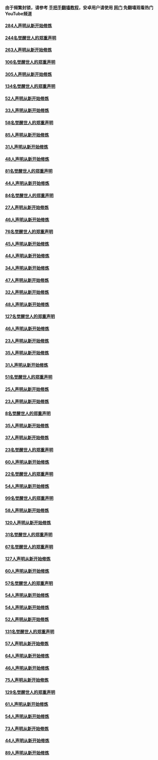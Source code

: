 #### 由于频繁封锁，请参考 [手把手翻墙教程](https://github.com/gfw-breaker/guides/wiki/)，安卓用户请使用 [网门](https://github.com/gfw-breaker/nogfw/blob/master/dl.md?t=04011300) 免翻墙观看热门YouTube频道 

#### [284人声明从新开始修炼](../pages/91/422707.md?t=04011300) 

#### [244名觉醒世人的郑重声明](../pages/91/422706.md?t=04011300) 

#### [263人声明从新开始修炼](../pages/91/422553.md?t=04011300) 

#### [106名觉醒世人的郑重声明](../pages/91/422552.md?t=04011300) 

#### [305人声明从新开始修炼](../pages/91/422153.md?t=04011300) 

#### [134名觉醒世人的郑重声明](../pages/91/422152.md?t=04011300) 

#### [52人声明从新开始修炼](../pages/91/421846.md?t=04011300) 

#### [33人声明从新开始修炼](../pages/91/421804.md?t=04011300) 

#### [58名觉醒世人的郑重声明](../pages/91/421845.md?t=04011300) 

#### [85人声明从新开始修炼](../pages/91/421769.md?t=04011300) 

#### [31人声明从新开始修炼](../pages/91/421763.md?t=04011300) 

#### [48人声明从新开始修炼](../pages/91/421605.md?t=04011300) 

#### [81名觉醒世人的郑重声明](../pages/91/421656.md?t=04011300) 

#### [44人声明从新开始修炼](../pages/91/421544.md?t=04011300) 

#### [84名觉醒世人的郑重声明](../pages/91/421543.md?t=04011300) 

#### [27人声明从新开始修炼](../pages/91/421465.md?t=04011300) 

#### [46人声明从新开始修炼](../pages/91/421454.md?t=04011300) 

#### [76名觉醒世人的郑重声明](../pages/91/421453.md?t=04011300) 

#### [45人声明从新开始修炼](../pages/91/421452.md?t=04011300) 

#### [44人声明从新开始修炼](../pages/91/421422.md?t=04011300) 

#### [34人声明从新开始修炼](../pages/91/421322.md?t=04011300) 

#### [47人声明从新开始修炼](../pages/91/421264.md?t=04011300) 

#### [32人声明从新开始修炼](../pages/91/421225.md?t=04011300) 

#### [48人声明从新开始修炼](../pages/91/421202.md?t=04011300) 

#### [127名觉醒世人的郑重声明](../pages/91/421224.md?t=04011300) 

#### [46人声明从新开始修炼](../pages/91/421203.md?t=04011300) 

#### [23人声明从新开始修炼](../pages/91/421138.md?t=04011300) 

#### [35人声明从新开始修炼](../pages/91/421122.md?t=04011300) 

#### [31人声明从新开始修炼](../pages/91/421081.md?t=04011300) 

#### [51名觉醒世人的郑重声明](../pages/91/421080.md?t=04011300) 

#### [25人声明从新开始修炼](../pages/91/421020.md?t=04011300) 

#### [23人声明从新开始修炼](../pages/91/420884.md?t=04011300) 

#### [8名觉醒世人的郑重声明](../pages/91/420883.md?t=04011300) 

#### [35人声明从新开始修炼](../pages/91/420809.md?t=04011300) 

#### [37人声明从新开始修炼](../pages/91/420766.md?t=04011300) 

#### [23名觉醒世人的郑重声明](../pages/91/420765.md?t=04011300) 

#### [60人声明从新开始修炼](../pages/91/420727.md?t=04011300) 

#### [22名觉醒世人的郑重声明](../pages/91/420726.md?t=04011300) 

#### [54人声明从新开始修炼](../pages/91/420529.md?t=04011300) 

#### [99名觉醒世人的郑重声明](../pages/91/420528.md?t=04011300) 

#### [58人声明从新开始修炼](../pages/91/420198.md?t=04011300) 

#### [120人声明从新开始修炼](../pages/91/420141.md?t=04011300) 

#### [31名觉醒世人的郑重声明](../pages/91/420197.md?t=04011300) 

#### [67名觉醒世人的郑重声明](../pages/91/420140.md?t=04011300) 

#### [127人声明从新开始修炼](../pages/91/420082.md?t=04011300) 

#### [60人声明从新开始修炼](../pages/91/420081.md?t=04011300) 

#### [57名觉醒世人的郑重声明](../pages/91/420080.md?t=04011300) 

#### [54人声明从新开始修炼](../pages/91/419533.md?t=04011300) 

#### [54人声明从新开始修炼](../pages/91/419532.md?t=04011300) 

#### [52人声明从新开始修炼](../pages/91/419531.md?t=04011300) 

#### [131名觉醒世人的郑重声明](../pages/91/419530.md?t=04011300) 

#### [57人声明从新开始修炼](../pages/91/419430.md?t=04011300) 

#### [64人声明从新开始修炼](../pages/91/419429.md?t=04011300) 

#### [46人声明从新开始修炼](../pages/91/419428.md?t=04011300) 

#### [75人声明从新开始修炼](../pages/91/419427.md?t=04011300) 

#### [129名觉醒世人的郑重声明](../pages/91/419426.md?t=04011300) 

#### [61人声明从新开始修炼](../pages/91/419198.md?t=04011300) 

#### [54人声明从新开始修炼](../pages/91/419197.md?t=04011300) 

#### [73人声明从新开始修炼](../pages/91/419196.md?t=04011300) 

#### [44人声明从新开始修炼](../pages/91/419075.md?t=04011300) 

#### [89人声明从新开始修炼](../pages/91/419074.md?t=04011300) 

